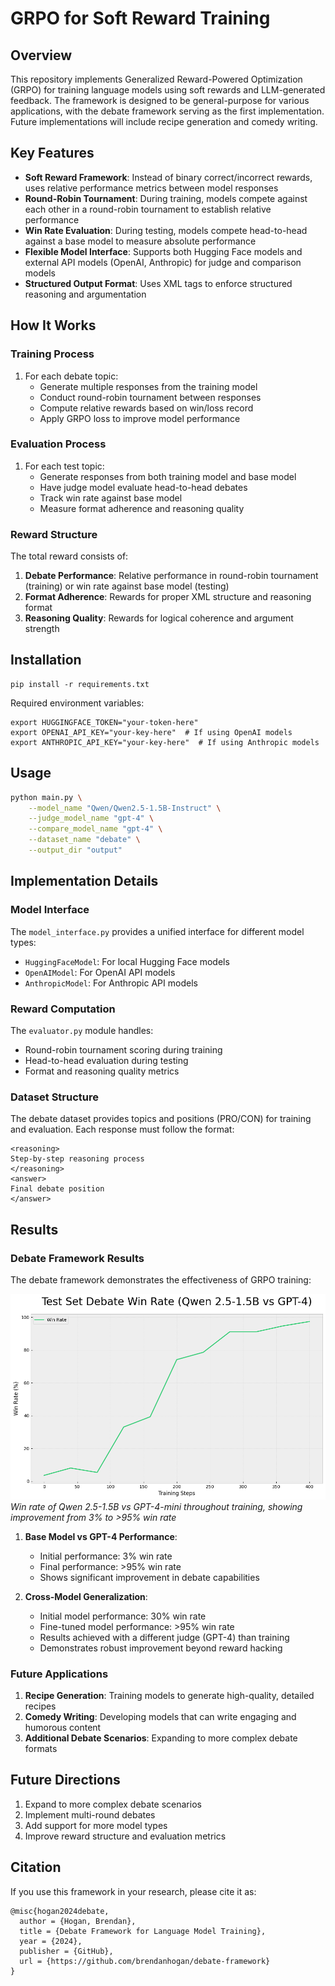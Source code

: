 # GRPO for Soft Reward Training

## Overview
This repository implements Generalized Reward-Powered Optimization (GRPO) for training language models using soft rewards and LLM-generated feedback. The framework is designed to be general-purpose for various applications, with the debate framework serving as the first implementation. Future implementations will include recipe generation and comedy writing.

## Key Features
- **Soft Reward Framework**: Instead of binary correct/incorrect rewards, uses relative performance metrics between model responses
- **Round-Robin Tournament**: During training, models compete against each other in a round-robin tournament to establish relative performance
- **Win Rate Evaluation**: During testing, models compete head-to-head against a base model to measure absolute performance
- **Flexible Model Interface**: Supports both Hugging Face models and external API models (OpenAI, Anthropic) for judge and comparison models
- **Structured Output Format**: Uses XML tags to enforce structured reasoning and argumentation

## How It Works

### Training Process
1. For each debate topic:
   - Generate multiple responses from the training model
   - Conduct round-robin tournament between responses
   - Compute relative rewards based on win/loss record
   - Apply GRPO loss to improve model performance

### Evaluation Process
1. For each test topic:
   - Generate responses from both training model and base model
   - Have judge model evaluate head-to-head debates
   - Track win rate against base model
   - Measure format adherence and reasoning quality

### Reward Structure
The total reward consists of:
1. **Debate Performance**: Relative performance in round-robin tournament (training) or win rate against base model (testing)
2. **Format Adherence**: Rewards for proper XML structure and reasoning format
3. **Reasoning Quality**: Rewards for logical coherence and argument strength

## Installation
```
pip install -r requirements.txt
```

Required environment variables:
```
export HUGGINGFACE_TOKEN="your-token-here"
export OPENAI_API_KEY="your-key-here"  # If using OpenAI models
export ANTHROPIC_API_KEY="your-key-here"  # If using Anthropic models
```

## Usage
```bash
python main.py \
    --model_name "Qwen/Qwen2.5-1.5B-Instruct" \
    --judge_model_name "gpt-4" \
    --compare_model_name "gpt-4" \
    --dataset_name "debate" \
    --output_dir "output"
```

## Implementation Details

### Model Interface
The `model_interface.py` provides a unified interface for different model types:
- `HuggingFaceModel`: For local Hugging Face models
- `OpenAIModel`: For OpenAI API models
- `AnthropicModel`: For Anthropic API models

### Reward Computation
The `evaluator.py` module handles:
- Round-robin tournament scoring during training
- Head-to-head evaluation during testing
- Format and reasoning quality metrics

### Dataset Structure
The debate dataset provides topics and positions (PRO/CON) for training and evaluation. Each response must follow the format:
```
<reasoning>
Step-by-step reasoning process
</reasoning>
<answer>
Final debate position
</answer>
```

## Results

### Debate Framework Results
The debate framework demonstrates the effectiveness of GRPO training:

![Training Progress](figures/win_rate.png)
*Win rate of Qwen 2.5-1.5B vs GPT-4-mini throughout training, showing improvement from 3% to >95% win rate*

1. **Base Model vs GPT-4 Performance**:
   - Initial performance: 3% win rate
   - Final performance: >95% win rate
   - Shows significant improvement in debate capabilities

2. **Cross-Model Generalization**:
   - Initial model performance: 30% win rate
   - Fine-tuned model performance: >95% win rate
   - Results achieved with a different judge (GPT-4) than training
   - Demonstrates robust improvement beyond reward hacking

### Future Applications
1. **Recipe Generation**: Training models to generate high-quality, detailed recipes
2. **Comedy Writing**: Developing models that can write engaging and humorous content
3. **Additional Debate Scenarios**: Expanding to more complex debate formats

## Future Directions
1. Expand to more complex debate scenarios
2. Implement multi-round debates
3. Add support for more model types
4. Improve reward structure and evaluation metrics

## Citation
If you use this framework in your research, please cite it as:

```
@misc{hogan2024debate,
  author = {Hogan, Brendan},
  title = {Debate Framework for Language Model Training},
  year = {2024},
  publisher = {GitHub},
  url = {https://github.com/brendanhogan/debate-framework}
}
```
